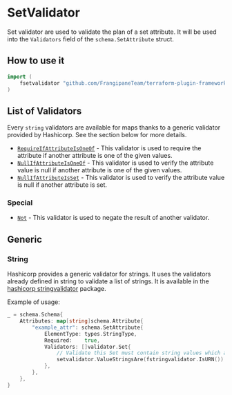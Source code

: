 # SetValidator

Set validator are used to validate the plan of a set attribute.
It will be used into the `Validators` field of the `schema.SetAttribute` struct.

## How to use it

```go
import (
    fsetvalidator "github.com/FrangipaneTeam/terraform-plugin-framework-validators/setvalidator"
)
```

## List of Validators

Every `string` validators are available for maps thanks to a generic validator provided by Hashicorp. See the section below for more details.

- [`RequireIfAttributeIsOneOf`](../common/require_if_attribute_is_one_of.md) - This validator is used to require the attribute if another attribute is one of the given values.
- [`NullIfAttributeIsOneOf`](../common/null_if_attribute_is_one_of.md) - This validator is used to verify the attribute value is null if another attribute is one of the given values.
- [`NullIfAttributeIsSet`](../common/null_if_attribute_is_set.md) - This validator is used to verify the attribute value is null if another attribute is set.

### Special

- [`Not`](not.md) - This validator is used to negate the result of another validator.

## Generic

### String

Hashicorp provides a generic validator for strings. It uses the validators already defined in string to validate a list of strings.
It is available in the [hashicorp stringvalidator](https://github.com/hashicorp/terraform-plugin-framework-validators/tree/main) package.

Example of usage:

```go
_ = schema.Schema{
    Attributes: map[string]schema.Attribute{
        "example_attr": schema.SetAttribute{
            ElementType: types.StringType,
            Required:    true,
            Validators: []validator.Set{
                // Validate this Set must contain string values which are URNs.
                setvalidator.ValueStringsAre(fstringvalidator.IsURN())
            },
        },
    },
}
```
